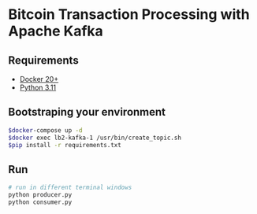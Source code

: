 # Bitcoin Transaction Processing with Apache Kafka

## Requirements
 * [Docker 20+](https://www.docker.com/get-started)
 * [Python 3.11](https://www.python.org/downloads/release/python-3115/)

## Bootstraping your environment
```bash
$docker-compose up -d
$docker exec lb2-kafka-1 /usr/bin/create_topic.sh
$pip install -r requirements.txt
```
## Run
```bash
# run in different terminal windows
python producer.py
python consumer.py
```
